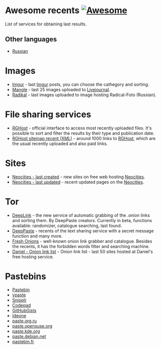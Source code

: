 # Awesome recents [![Awesome](https://awesome.re/badge.svg)](https://awesome.re)

List of services for obtaining last results.


## Other languages

* [Russian](https://github.com/netstalking-core/awesome-recents/master/README.md)

# Images

- [Imgur](https://imgur.com/new/time) - last [Imgur](https://imgur.com/) posts, you can choose the cathegory and sorting.
- [Mangle](http://www.mangle.ca/randomlj.php)  - last 25 images uploaded to [Livejournal](http://www.livejournal.com/).
- [Radikal](http://radikal.ru/Img/ShowGallery) - last images uploaded to image hosting Radical-Foto (Russian).

# File sharing services

- [RGHost](http://rgho.st/files) - official interface to access most recently uploaded files. It's possible to sort and filter the results by their type and publication date.
- [RGHost sitemap recent (XML)](http://rgho.st/sitemap_recent.xml)  - around 1000 links to [RGHost](http://rghost.ru), which are the usual recently uploaded and also paid links.

# Sites

- [Neocities - last created](https://neocities.org/browse?sort_by=newest) - new sites on free web hosting [Neocities](https://neocities.org/).
- [Neocities - last updated](https://neocities.org/browse?sort_by=last_updated) - recent updated pages on the [Neocities](https://neocities.org/).

# Tor

- [DeepLink](http://deeplinkdeatbml7.onion/index.php) - the new service of automatic grabbing of the .onion links and sorting them. By DeepPaste creators. Currently in beta, functions available: randomizer, catalogue searching, last found.
- [DeepPaste](http://depastedihrn3jtw.onion/) - recents of the text sharing service with a secret message function and many more.
- [Fresh Onions](http://zlal32teyptf4tvi.onion/) - well-known onion link grabber and catalogue. Besides the recents, it has the forbidden words filter and searching machine.
 - [Daniel - Onion link list](https://onions.danwin1210.me/onions.php?cat=20&pg=1&lang=en) - Onion link list - last 50 sites hosted at Daniel's free hosting service.

# Pastebins

 - [Pastebin](https://pastebin.com/archive)
 - [vpaste](http://vpaste.net/#uploads)
 - [Snipplr](https://snipplr.com/all/)
 - [Codepad](http://codepad.org/recent)
 - [GitHubGists](https://gist.github.com/discover)
 - [Ideone](https://ideone.com/recent)
 - [paste.org.ru](http://paste.org.ru/)
 - [paste.opensuse.org](http://paste.opensuse.org/lists)
 - [paste.kde.org](https://paste.kde.org/all)
 - [paste.debian.net](http://paste.debian.net/)
 - [pastebin.fr](http://pastebin.fr/)

